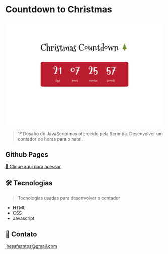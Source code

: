 # Countdown to Christmas

![preview](/day-01/.github/preview.png)

> 1º Desafio do JavaScriptmas oferecido pela Scrimba. Desenvolver um contador de horas para o natal. 

## Github Pages
[🔗 Clique aqui para acessar](https://jhessfrois.github.io/javascriptmas-scrimba/day-01/)

## 🛠 Tecnologias
> Tecnologias usadas para desenvolver o contador

- HTML
- CSS
- Javascript

## 🖤 Contato

jhessfsantos@gmail.com